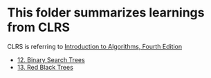 # This folder summarizes learnings from CLRS

CLRS is referring to [Introduction to Algorithms, Fourth Edition](http://mitpress.mit.edu/9780262046305/introduction-to-algorithms/)




-   [12. Binary Search Trees](./docs/12_BinarySearchTrees.md)
-   [13. Red Black Trees](./docs/13_RedBlackTrees.md)
